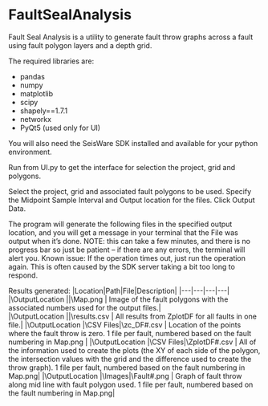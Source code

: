 # FaultSealAnalysis
Fault Seal Analysis is a utility to generate fault throw graphs across a fault using fault polygon layers and a depth grid.

The required libraries are:
- pandas
- numpy
- matplotlib
- scipy
- shapely==1.7.1
- networkx
- PyQt5 (used only for UI)

You will also need the SeisWare SDK installed and available for your python environment.  

Run from UI.py to get the interface for selection the project, grid and polygons.

Select the project, grid and associated fault polygons to be used. Specify the Midpoint Sample Interval and Output location for the files. Click Output Data.

The program will generate the following files in the specified output location, and you will get a message in your terminal that the File was output when it’s done. NOTE: this can take a few minutes, and there is no progress bar so just be patient – if there are any errors, the terminal will alert you. 
Known issue: If the operation times out, just run the operation again. This is often caused by the SDK server taking a bit too long to respond.

Results generated:
|Location|Path|File|Description|
|---|---|---|---|
|\OutputLocation ||\Map.png | Image of the fault polygons with the associated numbers used for the output files.|		
|\OutputLocation ||\results.csv | All results from ZplotDF for all faults in one file.|	
|\OutputLocation |\CSV Files|\zc_DF#.csv | Location of the points where the fault throw is zero. 1 file per fault, numbered based on the fault numbering in Map.png |
|\OutputLocation |\CSV Files|\ZplotDF#.csv | All of the information used to create the plots (the XY of each side of the polygon, the intersection values with the grid and the difference used to create the throw graph). 1 file per fault, numbered based on the fault numbering in Map.png| 
|\OutputLocation |\Images|\Fault#.png | Graph of fault throw along mid line with fault polygon used. 1 file per fault, numbered based on the fault numbering in Map.png|
